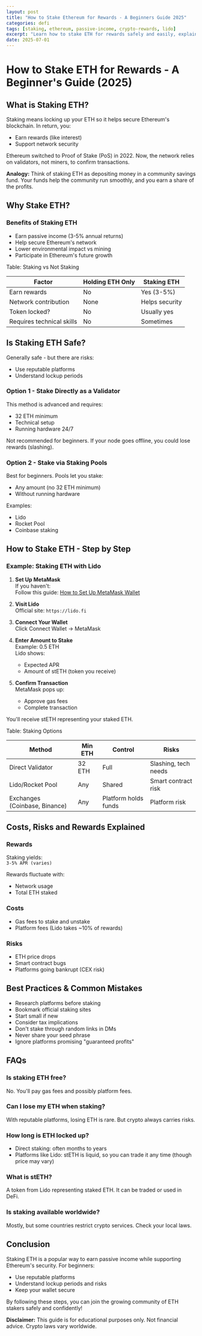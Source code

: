 ```yaml
---
layout: post
title: "How to Stake Ethereum for Rewards - A Beginners Guide 2025"
categories: defi
tags: [staking, ethereum, passive-income, crypto-rewards, lido]
excerpt: "Learn how to stake ETH for rewards safely and easily, explaining staking basics, options, risks, and step-by-step instructions to earn passive crypto income."
date: 2025-07-01
---
```


# How to Stake ETH for Rewards - A Beginner's Guide (2025)

## What is Staking ETH?

Staking means locking up your ETH so it helps secure Ethereum's blockchain. In return, you:

- Earn rewards (like interest)
- Support network security

Ethereum switched to Proof of Stake (PoS) in 2022. Now, the network relies on validators, not miners, to confirm transactions.

**Analogy:** Think of staking ETH as depositing money in a community savings fund. Your funds help the community run smoothly, and you earn a share of the profits.

## Why Stake ETH?

### Benefits of Staking ETH

- Earn passive income (3-5% annual returns)
- Help secure Ethereum's network
- Lower environmental impact vs mining
- Participate in Ethereum's future growth

Table: Staking vs Not Staking

| Factor | Holding ETH Only | Staking ETH |
| --- | --- | --- |
| Earn rewards | No | Yes (3-5%) |
| Network contribution | None | Helps security |
| Token locked? | No | Usually yes |
| Requires technical skills | No | Sometimes |

## Is Staking ETH Safe?

Generally safe - but there are risks:

- Use reputable platforms
- Understand lockup periods

### Option 1 - Stake Directly as a Validator

This method is advanced and requires:

- 32 ETH minimum
- Technical setup
- Running hardware 24/7

Not recommended for beginners. If your node goes offline, you could lose rewards (slashing).

### Option 2 - Stake via Staking Pools

Best for beginners. Pools let you stake:

- Any amount (no 32 ETH minimum)
- Without running hardware

Examples:
- Lido
- Rocket Pool
- Coinbase staking

## How to Stake ETH - Step by Step

### Example: Staking ETH with Lido

1. ​**Set Up MetaMask**  
   If you haven't:  
   Follow this guide: [How to Set Up MetaMask Wallet](#)

2. ​**Visit Lido**  
   Official site: `https://lido.fi`

3. ​**Connect Your Wallet**  
   Click Connect Wallet → MetaMask

4. ​**Enter Amount to Stake**  
   Example: 0.5 ETH  
   Lido shows:
   - Expected APR
   - Amount of stETH (token you receive)

5. ​**Confirm Transaction**  
   MetaMask pops up:
   - Approve gas fees
   - Complete transaction

You'll receive stETH representing your staked ETH.

Table: Staking Options

| Method | Min ETH | Control | Risks |
| --- | --- | --- | --- |
| Direct Validator | 32 ETH | Full | Slashing, tech needs |
| Lido/Rocket Pool | Any | Shared | Smart contract risk |
| Exchanges (Coinbase, Binance) | Any | Platform holds funds | Platform risk |

## Costs, Risks and Rewards Explained

### Rewards
Staking yields:  
`3-5% APR (varies)`

Rewards fluctuate with:
- Network usage
- Total ETH staked

### Costs
- Gas fees to stake and unstake
- Platform fees (Lido takes ~10% of rewards)

### Risks
- ETH price drops
- Smart contract bugs
- Platforms going bankrupt (CEX risk)

## Best Practices & Common Mistakes

- Research platforms before staking
- Bookmark official staking sites
- Start small if new
- Consider tax implications
- Don't stake through random links in DMs
- Never share your seed phrase
- Ignore platforms promising "guaranteed profits"

## FAQs

### Is staking ETH free?
No. You'll pay gas fees and possibly platform fees.

### Can I lose my ETH when staking?
With reputable platforms, losing ETH is rare. But crypto always carries risks.

### How long is ETH locked up?
- Direct staking: often months to years
- Platforms like Lido: stETH is liquid, so you can trade it any time (though price may vary)

### What is stETH?
A token from Lido representing staked ETH. It can be traded or used in DeFi.

### Is staking available worldwide?
Mostly, but some countries restrict crypto services. Check your local laws.

## Conclusion

Staking ETH is a popular way to earn passive income while supporting Ethereum's security. For beginners:

- Use reputable platforms
- Understand lockup periods and risks
- Keep your wallet secure

By following these steps, you can join the growing community of ETH stakers safely and confidently!

**Disclaimer:** This guide is for educational purposes only. Not financial advice. Crypto laws vary worldwide.
